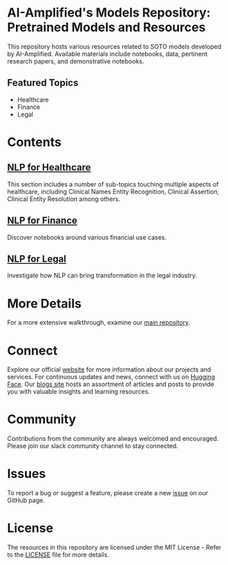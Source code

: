 # AI-Amplified's Models Repository: Pretrained Models and Resources

This repository hosts various resources related to SOTO models developed by AI-Amplified. Available materials include notebooks, data, pertinent research papers, and demonstrative notebooks.

## Featured Topics

- Healthcare
- Finance
- Legal

# Contents

## [NLP for Healthcare](https://github.com/ai-amplified/models/tree/main/healthcare)

This section includes a number of sub-topics touching multiple aspects of healthcare, including Clinical Names Entity Recognition, Clinical Assertion, Clinical Entity Resolution among others. 

## [NLP for Finance](https://github.com/ai-amplified/models/tree/main/finance)

Discover notebooks around various financial use cases.

## [NLP for Legal](https://github.com/ai-amplified/models/tree/main/legal)

Investigate how NLP can bring transformation in the legal industry. 

# More Details

For a more extensive walkthrough, examine our [main repository](https://github.com/ai-amplified/models).

# Connect

Explore our official [website](https://www.aimped.ai) for more information about our projects and services. For continuous updates and news, connect with us on [Hugging Face](https://huggingface.co/ai-amplified). Our [blogs site](https://dev.aimped.ai/blog) hosts an assortment of articles and posts to provide you with valuable insights and learning resources.

# Community

Contributions from the community are always welcomed and encouraged. Please join our slack community channel to stay connected.

# Issues

To report a bug or suggest a feature, please create a new [issue](https://github.com/ai-amplified/models/issues) on our GitHub page.

# License

The resources in this repository are licensed under the MIT License - Refer to the [LICENSE](https://github.com/ai-amplified/models/blob/main/LICENSE) file for more details.

